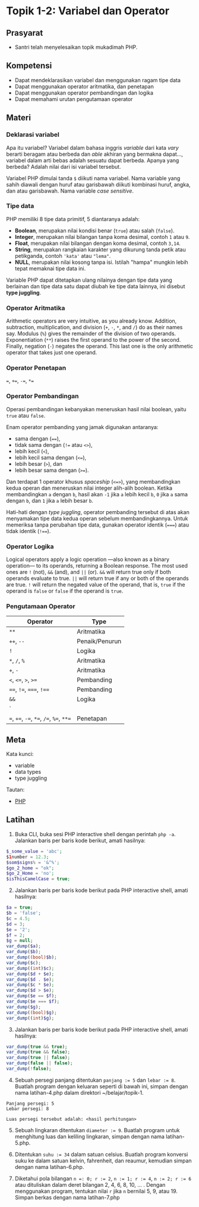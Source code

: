 # Topik 1-2: Variabel dan Operator


## Prasyarat
- Santri telah menyelesaikan topik mukadimah PHP.

## Kompetensi
- Dapat mendeklarasikan variabel dan menggunakan ragam tipe data
- Dapat menggunakan operator aritmatika, dan penetapan
- Dapat menggunakan operator pembandingan dan logika
- Dapat memahami urutan pengutamaan operator


## Materi

### Deklarasi variabel
Apa itu variabel? Variabel dalam bahasa inggris _variable_ dari kata _vary_ berarti beragam atau berbeda dan _able_ akhiran yang bermakna dapat..., variabel dalam arti bebas adalah sesuatu dapat berbeda. Apanya yang berbeda? Adalah nilai dari isi variabel tersebut.

Variabel PHP dimulai tanda `$` diikuti nama variabel.
Nama variable yang sahih diawali dengan huruf atau garisbawah diikuti kombinasi huruf, angka, dan atau garisbawah.
Nama variable _case sensitive_.

### Tipe data
PHP memiliki 8 tipe data primitif, 5 diantaranya adalah:
- **Boolean**, merupakan nilai kondisi benar (`true`) atau salah (`false`).
- **Integer**, merupakan nilai bilangan tanpa koma desimal, contoh `1` atau `9`.
- **Float**, merupakan nilai bilangan dengan koma desimal, contoh `3,14`.
- **String**, merupakan rangkaian karakter yang dikurung tanda petik atau petikganda, contoh `'kata'` atau `"lema"`.
- **NULL**, merupakan nilai kosong tanpa isi. Istilah "hampa" mungkin lebih tepat memaknai tipe data ini.

Variable PHP dapat ditetapkan ulang nilainya dengan tipe data yang berlainan dan tipe data satu dapat diubah ke tipe data lainnya, ini disebut **type juggling**.

### Operator Aritmatika
Arithmetic operators are very intuitive, as you already know. Addition, subtraction, multiplication, and division (`+`, `-`, `*`, and `/`) do as their names say. Modulus (`%`) gives the remainder of the division of two operands. Exponentiation (`**`) raises the first operand to the power of the second. Finally, negation (`-`) negates the operand. This last one is the only arithmetic operator that takes just one operand.

### Operator Penetapan
`=`, `+=`, `-=`, `*=`

### Operator Pembandingan
Operasi pembandingan kebanyakan meneruskan hasil nilai boolean, yaitu `true` atau `false`.
 
Enam operator pembanding yang jamak digunakan antaranya:
 - sama dengan (`==`),
 - tidak sama dengan (`!=` atau `<>`),
 - lebih kecil (`<`),
 - lebih kecil sama dengan (`<=`),
 - lebih besar (`>`), dan
 - lebih besar sama dengan (`>=`).
 
Dan terdapat 1 operator khusus _spaceship_ (`<=>`), yang membandingkan kedua operan dan meneruskan nilai integer alih-alih boolean. Ketika membandingkan `a` dengan `b`, hasil akan `-1` jika `a` lebih kecil `b`, `0` jika `a` sama dengan `b`, dan `1` jika `a` lebih besar `b`.

Hati-hati dengan _type juggling_, operator pembanding tersebut di atas akan menyamakan tipe data kedua operan sebelum membandingkannya. Untuk memeriksa tanpa perubahan tipe data, gunakan operator identik (`===`) atau tidak identik (`!==`).

### Operator Logika
Logical operators apply a logic operation —also known as a binary operation— to its operands, returning a Boolean response. The most used ones are `!` (not), `&&` (and), and `||` (or). `&&` will return true only if both operands evaluate to true. `||` will return true if any or both of the operands are true. `!` will return the negated value of the operand, that is, `true` if the operand is `false` or `false` if the operand is `true`. 

### Pengutamaan Operator
| Operator                                 | Type           |
|------------------------------------------|----------------|
| `**`                                     | Aritmatika     |
| `++`, `--`                               | Penaik/Penurun |
| `!`                                      | Logika         |
| `*`, `/`, `%`                            | Aritmatika     |
| `+`, `-`                                 | Aritmatika     |
| `<`, `<=`, `>`, `>=`                     | Pembanding     |
| `==`, `!=`, `===`, `!==`                 | Pembanding     |
| `&&`                                     | Logika         |
| `||`                                     | Logika         |
| `=`, `+=`, `-=`, `*=`, `/=`, `%=`, `**=` | Penetapan      |


## Meta
Kata kunci:
- variable
- data types
- type juggling

Tautan:
- [PHP](http://php.net)


## Latihan
1. Buka CLI, buka sesi PHP interactive shell dengan perintah `php -a`. Jalankan baris per baris kode berikut, amati hasilnya:
```php
$_some_value = 'abc';
$1number = 12.3;
$som$signs% = '&^%';
$go_2_home = "ok";
$go_2_Home = 'no';
$isThisCamelCase = true;
```

2. Jalankan baris per baris kode berikut pada PHP interactive shell, amati hasilnya:
```php
$a = true;
$b = 'false';
$c = 4.5;
$d = 3;
$e = '2';
$f = 2;
$g = null;
var_dump($a);
var_dump($b);
var_dump((bool)$b);
var_dump($c);
var_dump((int)$c);
var_dump($d + $e);
var_dump($d . $e);
var_dump($c * $e);
var_dump($d > $e);
var_dump($e == $f);
var_dump($e === $f);
var_dump($g);
var_dump((bool)$g);
var_dump((int)$g);
```

3. Jalankan baris per baris kode berikut pada PHP interactive shell, amati hasilnya:
```php
var_dump(true && true);
var_dump(true && false);
var_dump(true || false);
var_dump(false || false);
var_dump(!false);
```

4. Sebuah persegi panjang ditentukan `panjang := 5` dan `lebar := 8`. Buatlah program dengan keluaran seperti di bawah ini, simpan dengan nama latihan-4.php dalam direktori ~/belajar/topik-1.
```
Panjang persegi: 5
Lebar persegi: 8

Luas persegi tersebut adalah: <hasil perhitungan>
```

5. Sebuah lingkaran ditentukan `diameter := 9`. Buatlah program untuk menghitung luas dan keliling lingkaran, simpan dengan nama latihan-5.php.

6. Ditentukan `suhu := 34` dalam satuan celsius. Buatlah program konversi suku ke dalam satuan kelvin, fahrenheit, dan reaumur, kemudian simpan dengan nama latihan-6.php.

7. Diketahui pola bilangan `n =: 0; r := 2`, `n := 1; r := 4`, `n := 2; r := 6` atau dituliskan dalam deret bilangan 2, 4, 6, 8, 10, ... . Dengan menggunakan program, tentukan nilai `r` jika `n` bernilai 5, 9, atau 19. Simpan berkas dengan nama latihan-7.php
